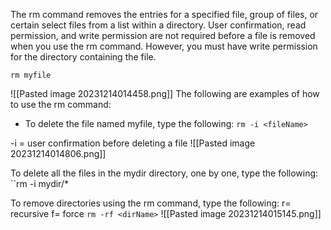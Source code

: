 The rm command removes the entries for a specified file, group of files, or certain select files from a list within a directory. User confirmation, read permission, and write permission are not required before a file is removed when you use the rm command. However, you must have write permission for the directory containing the file.

``rm myfile``

![[Pasted image 20231214014458.png]]
The following are examples of how to use the rm command:

- To delete the file named myfile, type the following:
``rm -i <fileName>``

-i = user confirmation before deleting a file 
![[Pasted image 20231214014806.png]]

To delete all the files in the mydir directory, one by one, type the following:
``rm -i mydir/*

To remove directories using the rm command, type the following:
r= recursive 
f= force
`rm -rf <dirName>`
![[Pasted image 20231214015145.png]]


